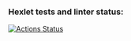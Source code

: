 ### Hexlet tests and linter status:
[![Actions Status](https://github.com/zavr1k/layout-designer-project-lvl1/workflows/hexlet-check/badge.svg)](https://github.com/zavr1k/layout-designer-project-lvl1/actions)